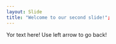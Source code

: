 ```yaml
---
layout: Slide
title: "Welcome to our second slide!";
---
```

Yor text here!
Use left arrow to go back!
